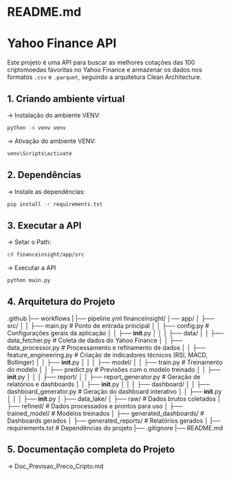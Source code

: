 # README.md
# Yahoo Finance API

Este projeto é uma API para buscar as melhores cotações das 100 criptomoedas favoritas no Yahoo Finance e armazenar os dados nos formatos `.csv` e `.parquet`, seguindo a arquitetura Clean Architecture.

## 1. Criando ambiente virtual
-> Instalação do ambiente VENV:
```bash
python -m venv venv 
```

-> Ativação do ambiente VENV:
```bash
venv\Scripts\activate 
```


## 2. Dependências
-> Instale as dependências:
```bash
pip install -r requirements.txt
```


## 3. Executar a API
-> Setar o Path:
```bash
cd financeinsight/app/src
```

-> Executar a API
```bash
python main.py
``` 


## 4. Arquitetura do Projeto
.github
|── workflows
|   |── pipeline.yml
financeinsight/
│── app/
│   ├── src/
│   │   ├── main.py  # Ponto de entrada principal
│   │   ├── config.py  # Configurações gerais da aplicação
│   │   ├── __init__.py
│   │
│   ├── data/
│   │   ├── data_fetcher.py  # Coleta de dados do Yahoo Finance
│   │   ├── data_processor.py  # Processamento e refinamento de dados
│   │   ├── feature_engineering.py  # Criação de indicadores técnicos (RSI, MACD, Bollinger)
│   │   ├── __init__.py
│   │
│   ├── model/
│   │   ├── train.py  # Treinamento do modelo
│   │   ├── predict.py  # Previsões com o modelo treinado
│   │   ├── __init__.py
│   │
│   ├── report/
│   │   ├── report_generator.py  # Geração de relatórios e dashboards
│   │   ├── __init__.py
│   │
│   ├── dashboard/
│   │   ├── dashboard_generator.py  # Geração do dashboard interativo
│   │   ├── __init__.py
│   │
│   ├── __init__.py
│
├── data_lake/
│   ├── raw/  # Dados brutos coletados
│   ├── refined/  # Dados processados e prontos para uso
│
├── trained_model/  # Modelos treinados
│
├── generated_dashboards/  # Dashboards gerados
│
├── generated_reports/  # Relatórios gerados
│
|── requirements.txt  # Dependências do projeto
|── .gitignore
|── README.md  


## 5. Documentação completa do Projeto
-> Doc_Previsao_Preco_Cripto.md
